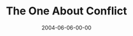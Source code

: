 ---
layout: message
category: message
series: "The One About Coffee"
title: "The One About Conflict"
date: 2004-06-06-00-00
message_id: 168
---